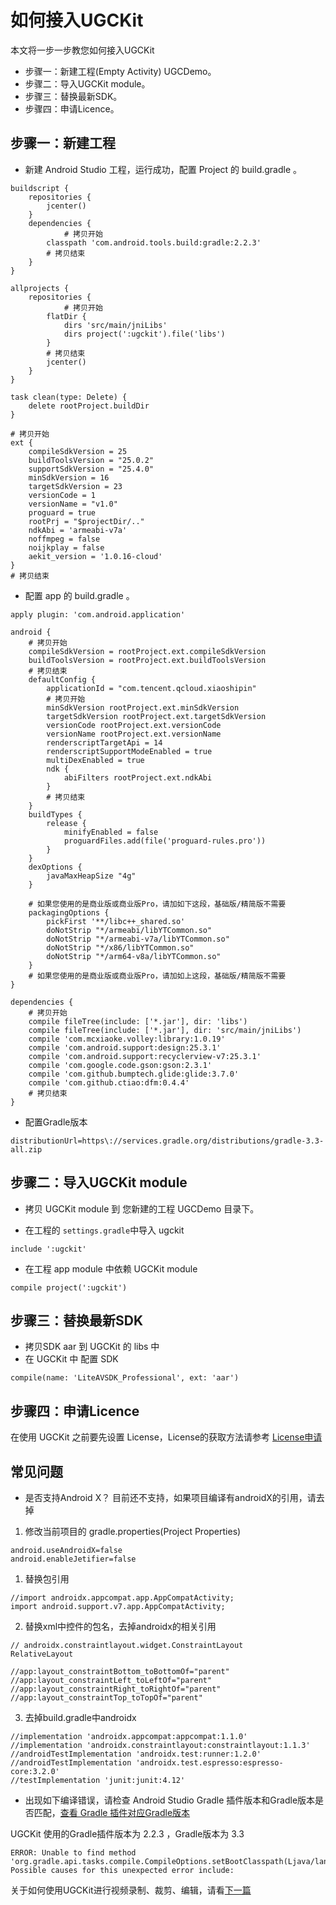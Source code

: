 # 如何接入UGCKit

本文将一步一步教您如何接入UGCKit

- 步骤一：新建工程(Empty Activity) UGCDemo。
- 步骤二：导入UGCKit module。
- 步骤三：替换最新SDK。
- 步骤四：申请Licence。

## 步骤一：新建工程

- 新建 Android Studio 工程，运行成功，配置 Project 的 build.gradle 。
```
buildscript {
    repositories {
        jcenter()
    }
    dependencies {
    		# 拷贝开始
        classpath 'com.android.tools.build:gradle:2.2.3'
        # 拷贝结束
    }
}

allprojects {
    repositories {
    		# 拷贝开始
        flatDir {
            dirs 'src/main/jniLibs'
            dirs project(':ugckit').file('libs')
        }
        # 拷贝结束
        jcenter()
    }
}

task clean(type: Delete) {
    delete rootProject.buildDir
}

# 拷贝开始
ext {
    compileSdkVersion = 25
    buildToolsVersion = "25.0.2"
    supportSdkVersion = "25.4.0"
    minSdkVersion = 16
    targetSdkVersion = 23
    versionCode = 1
    versionName = "v1.0"
    proguard = true
    rootPrj = "$projectDir/.."
    ndkAbi = 'armeabi-v7a'
    noffmpeg = false
    noijkplay = false
    aekit_version = '1.0.16-cloud'
}
# 拷贝结束
```
- 配置 app 的 build.gradle 。
```
apply plugin: 'com.android.application'

android {
    # 拷贝开始
    compileSdkVersion = rootProject.ext.compileSdkVersion
    buildToolsVersion = rootProject.ext.buildToolsVersion
    # 拷贝结束
    defaultConfig {
        applicationId = "com.tencent.qcloud.xiaoshipin"
        # 拷贝开始
        minSdkVersion rootProject.ext.minSdkVersion
        targetSdkVersion rootProject.ext.targetSdkVersion
        versionCode rootProject.ext.versionCode
        versionName rootProject.ext.versionName
        renderscriptTargetApi = 14
        renderscriptSupportModeEnabled = true
        multiDexEnabled = true
        ndk {
            abiFilters rootProject.ext.ndkAbi
        }
        # 拷贝结束
    }
    buildTypes {
        release {
            minifyEnabled = false
            proguardFiles.add(file('proguard-rules.pro'))
        }
    }
    dexOptions {
        javaMaxHeapSize "4g"
    }

    # 如果您使用的是商业版或商业版Pro，请加如下这段，基础版/精简版不需要
    packagingOptions {
        pickFirst '**/libc++_shared.so'
        doNotStrip "*/armeabi/libYTCommon.so"
        doNotStrip "*/armeabi-v7a/libYTCommon.so"
        doNotStrip "*/x86/libYTCommon.so"
        doNotStrip "*/arm64-v8a/libYTCommon.so"
    }
    # 如果您使用的是商业版或商业版Pro，请加如上这段，基础版/精简版不需要
}

dependencies {
    # 拷贝开始
    compile fileTree(include: ['*.jar'], dir: 'libs')
    compile fileTree(include: ['*.jar'], dir: 'src/main/jniLibs')
    compile 'com.mcxiaoke.volley:library:1.0.19'
    compile 'com.android.support:design:25.3.1'
    compile 'com.android.support:recyclerview-v7:25.3.1'
    compile 'com.google.code.gson:gson:2.3.1'
    compile 'com.github.bumptech.glide:glide:3.7.0'
    compile 'com.github.ctiao:dfm:0.4.4'
    # 拷贝结束
}
```

- 配置Gradle版本
```
distributionUrl=https\://services.gradle.org/distributions/gradle-3.3-all.zip
```

## 步骤二：导入UGCKit module

- 拷贝 UGCKit module 到 您新建的工程 UGCDemo 目录下。

- 在工程的 `settings.gradle`中导入 ugckit

```
include ':ugckit'
```

- 在工程 app module 中依赖 UGCKit module
```
compile project(':ugckit')
```

## 步骤三：替换最新SDK
- 拷贝SDK aar 到 UGCKit 的 libs 中
- 在 UGCKit 中 配置 SDK
```
compile(name: 'LiteAVSDK_Professional', ext: 'aar')
```

## 步骤四：申请Licence
在使用 UGCKit 之前要先设置 License，License的获取方法请参考 [License申请](https://cloud.tencent.com/document/product/584/20333)

## 常见问题
- 是否支持Android X？
  目前还不支持，如果项目编译有androidX的引用，请去掉

1. 修改当前项目的 gradle.properties(Project Properties)
```
android.useAndroidX=false
android.enableJetifier=false
```
1. 替换包引用
```
//import androidx.appcompat.app.AppCompatActivity;
import android.support.v7.app.AppCompatActivity;

```
2. 替换xml中控件的包名，去掉androidx的相关引用
```
// androidx.constraintlayout.widget.ConstraintLayout
RelativeLayout

//app:layout_constraintBottom_toBottomOf="parent"
//app:layout_constraintLeft_toLeftOf="parent"
//app:layout_constraintRight_toRightOf="parent"
//app:layout_constraintTop_toTopOf="parent"
```
3. 去掉build.gradle中androidx
```
//implementation 'androidx.appcompat:appcompat:1.1.0'
//implementation 'androidx.constraintlayout:constraintlayout:1.1.3'
//androidTestImplementation 'androidx.test:runner:1.2.0'
//androidTestImplementation 'androidx.test.espresso:espresso-core:3.2.0'
//testImplementation 'junit:junit:4.12'

```
- 出现如下编译错误，请检查 Android Studio Gradle 插件版本和Gradle版本是否匹配，[查看 Gradle 插件对应Gradle版本](https://developer.android.google.cn/studio/releases/gradle-plugin.html#updating-plugin)

UGCKit 使用的Gradle插件版本为 2.2.3 ，Gradle版本为 3.3
```
ERROR: Unable to find method 'org.gradle.api.tasks.compile.CompileOptions.setBootClasspath(Ljava/lang/String;)V'.
Possible causes for this unexpected error include:
```



关于如何使用UGCKit进行视频录制、裁剪、编辑，请看[下一篇](https://github.com/tencentyun/UGSVSDK/blob/master/Android/如何使用UGCKit.md)

